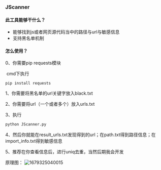### JScanner

#### 此工具能够干什么？

- 能够找到js或者网页源代码当中的路径与url与敏感信息
- 支持黑名单机制

#### 怎么使用？

0、你需要pip requests模块

​	    cmd下执行

```
pip install requests
```

1、你需要将黑名单的url关键字放入black.txt

2、你需要将url（一个或者多个）放入urls.txt

3、执行

```python
python JScanner.py
```

4、然后你就能在result_urls.txt发现得到的url；在path.txt得到路径信息；在import_info.txt得到敏感信息

5、推荐在你查看信息后，进行uniq去重，当然后期我会开发

原理图：
![1679325040015](https://user-images.githubusercontent.com/60973265/226383307-cc5c8d00-c077-4fd6-ad08-adef1dcc65d1.jpg)


